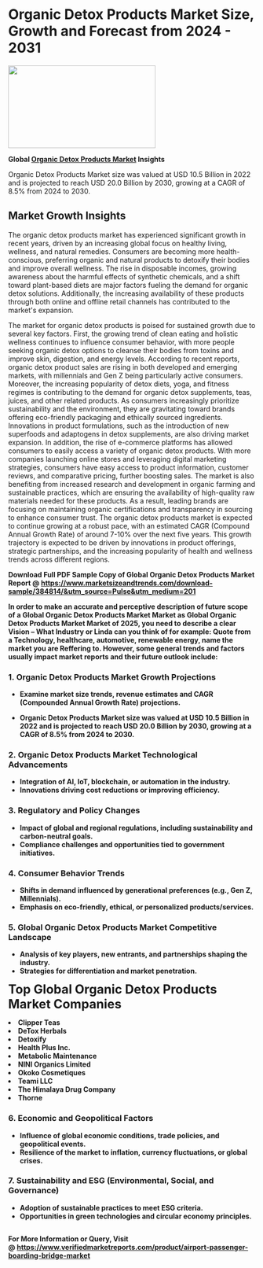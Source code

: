 <H1>Organic Detox Products Market Size, Growth and Forecast from 2024 - 2031</H1><img class="aligncenter size-medium wp-image-584254" src="https://thirdeyenews.in/wp-content/uploads/2024/09/Global-Market-Research-300x168.jpeg" alt="" width="300" height="168" /><p><strong>Global&nbsp;<a href="https://www.marketsizeandtrends.com/download-sample/384814/&amp;utm_source=Pulse&amp;utm_medium=201">Organic Detox Products Market</a> Insights</strong></p><p>Organic Detox Products Market size was valued at USD 10.5 Billion in 2022 and is projected to reach USD 20.0 Billion by 2030, growing at a CAGR of 8.5% from 2024 to 2030.</p><p><h2>Market Growth Insights</h2> <p>The organic detox products market has experienced significant growth in recent years, driven by an increasing global focus on healthy living, wellness, and natural remedies. Consumers are becoming more health-conscious, preferring organic and natural products to detoxify their bodies and improve overall wellness. The rise in disposable incomes, growing awareness about the harmful effects of synthetic chemicals, and a shift toward plant-based diets are major factors fueling the demand for organic detox solutions. Additionally, the increasing availability of these products through both online and offline retail channels has contributed to the market's expansion.</p> <p><strong></strong></p> <p>The market for organic detox products is poised for sustained growth due to several key factors. First, the growing trend of clean eating and holistic wellness continues to influence consumer behavior, with more people seeking organic detox options to cleanse their bodies from toxins and improve skin, digestion, and energy levels. According to recent reports, organic detox product sales are rising in both developed and emerging markets, with millennials and Gen Z being particularly active consumers. Moreover, the increasing popularity of detox diets, yoga, and fitness regimes is contributing to the demand for organic detox supplements, teas, juices, and other related products. As consumers increasingly prioritize sustainability and the environment, they are gravitating toward brands offering eco-friendly packaging and ethically sourced ingredients. Innovations in product formulations, such as the introduction of new superfoods and adaptogens in detox supplements, are also driving market expansion. In addition, the rise of e-commerce platforms has allowed consumers to easily access a variety of organic detox products. With more companies launching online stores and leveraging digital marketing strategies, consumers have easy access to product information, customer reviews, and comparative pricing, further boosting sales. The market is also benefiting from increased research and development in organic farming and sustainable practices, which are ensuring the availability of high-quality raw materials needed for these products. As a result, leading brands are focusing on maintaining organic certifications and transparency in sourcing to enhance consumer trust. The organic detox products market is expected to continue growing at a robust pace, with an estimated CAGR (Compound Annual Growth Rate) of around 7-10% over the next five years. This growth trajectory is expected to be driven by innovations in product offerings, strategic partnerships, and the increasing popularity of health and wellness trends across different regions.</p> <p><strong></p><p><span class=""><strong>Download Full PDF Sample Copy of Global Organic Detox Products Market Report</strong> @ <a href="https://www.marketsizeandtrends.com/download-sample/384814/&amp;utm_source=Pulse&amp;utm_medium=201" target="_blank">https://www.marketsizeandtrends.com/download-sample/384814/&amp;utm_source=Pulse&amp;utm_medium=201</a></span></p><p>In order to make an accurate and perceptive description of future scope of a Global&nbsp;Organic Detox Products Market Market as Global&nbsp;Organic Detox Products Market Market of 2025, you need to describe a clear Vision &ndash; What Industry or Linda can you think of for example: Quote from a Technology, healthcare, automotive, renewable energy, name the market you are Reffering to. However, some general trends and factors usually impact market reports and their future outlook include:</p><h3>1.&nbsp;<strong>Organic Detox Products Market Growth Projections</strong></h3><ul><li>Examine market size trends, revenue estimates and CAGR (Compounded Annual Growth Rate) projections.</li><li><p>Organic Detox Products Market size was valued at USD 10.5 Billion in 2022 and is projected to reach USD 20.0 Billion by 2030, growing at a CAGR of 8.5% from 2024 to 2030.</p></li></ul><h3>2.&nbsp;<strong>Organic Detox Products Market Technological Advancements</strong></h3><ul><li>Integration of AI, IoT, blockchain, or automation in the industry.</li><li>Innovations driving cost reductions or improving efficiency.</li></ul><h3>3.&nbsp;<strong>Regulatory and Policy Changes</strong></h3><ul><li>Impact of global and regional regulations, including sustainability and carbon-neutral goals.</li><li>Compliance challenges and opportunities tied to government initiatives.</li></ul><h3>4.&nbsp;<strong>Consumer Behavior Trends</strong></h3><ul><li>Shifts in demand influenced by generational preferences (e.g., Gen Z, Millennials).</li><li>Emphasis on eco-friendly, ethical, or personalized products/services.</li></ul><h3>5.&nbsp;<strong>Global Organic Detox Products Market Competitive Landscape</strong></h3><ul><li>Analysis of key players, new entrants, and partnerships shaping the industry.</li><li>Strategies for differentiation and market penetration.</li></ul><p data-pm-slice="1 1 []"><span style="color: inherit; font-family: inherit; font-size: 25px;">Top Global Organic Detox Products Market Companies</span></p><div class="" data-test-id=""><p><li>Clipper Teas</li><li> DeTox Herbals</li><li> Detoxify</li><li> Health Plus Inc.</li><li> Metabolic Maintenance</li><li> NINI Organics Limited</li><li> Okoko Cosmetiques</li><li> Teami LLC</li><li> The Himalaya Drug Company</li><li> Thorne</li></p></div><h3>6.&nbsp;<strong>Economic and Geopolitical Factors</strong></h3><ul><li>Influence of global economic conditions, trade policies, and geopolitical events.</li><li>Resilience of the market to inflation, currency fluctuations, or global crises.</li></ul><h3>7.&nbsp;<strong>Sustainability and ESG (Environmental, Social, and Governance)</strong></h3><ul><li>Adoption of sustainable practices to meet ESG criteria.</li><li>Opportunities in green technologies and circular economy principles.</li></ul><h2><strong style="font-size: 14px;">For More Information or Query, Visit @&nbsp;</strong><a style="background-color: #ffffff; font-size: 14px;" href="https://www.marketsizeandtrends.com/report/organic-detox-products-market/" target="_blank">https://www.verifiedmarketreports.com/product/airport-passenger-boarding-bridge-market</a></h2>